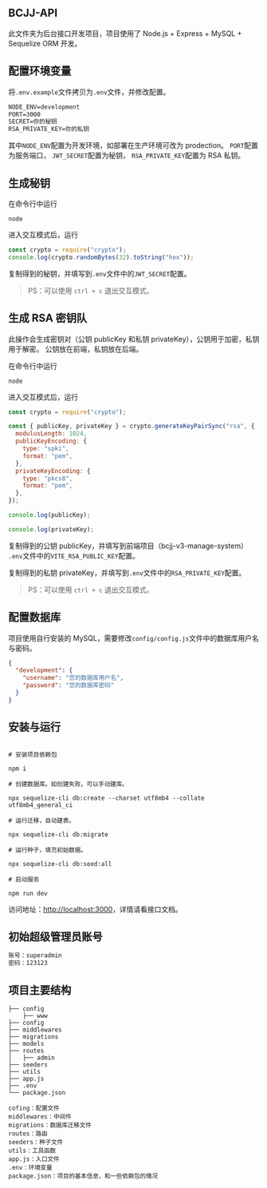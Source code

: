 ## BCJJ-API

此文件夹为后台接口开发项目，项目使用了 Node.js + Express + MySQL + Sequelize ORM 开发。

## 配置环境变量

将`.env.example`文件拷贝为`.env`文件，并修改配置。

```txt
NODE_ENV=development
PORT=3000
SECRET=你的秘钥
RSA_PRIVATE_KEY=你的私钥
```

其中`NODE_ENV`配置为开发环境，如部署在生产环境可改为 prodection。
`PORT`配置为服务端口，
`JWT_SECRET`配置为秘钥，
`RSA_PRIVATE_KEY`配置为 RSA 私钥。

## 生成秘钥

在命令行中运行

```shell
node
```

进入交互模式后，运行

```js
const crypto = require("crypto");
console.log(crypto.randomBytes(32).toString("hex"));
```

复制得到的秘钥，并填写到`.env`文件中的`JWT_SECRET`配置。

> PS：可以使用 `ctrl + c` 退出交互模式。

## 生成 RSA 密钥队

此操作会生成密钥对（公钥 publicKey 和私钥 privateKey），公钥用于加密，私钥用于解密。
公钥放在前端，私钥放在后端。

在命令行中运行

```shell
node
```

进入交互模式后，运行

```js
const crypto = require("crypto");

const { publicKey, privateKey } = crypto.generateKeyPairSync("rsa", {
  modulusLength: 1024,
  publicKeyEncoding: {
    type: "spki",
    format: "pem",
  },
  privateKeyEncoding: {
    type: "pkcs8",
    format: "pem",
  },
});

console.log(publicKey);

console.log(privateKey);
```

复制得到的公钥 publicKey，并填写到前端项目（bcjj-v3-manage-system） `.env`文件中的`VITE_RSA_PUBLIC_KEY`配置。

复制得到的私钥 privateKey，并填写到`.env`文件中的`RSA_PRIVATE_KEY`配置。

> PS：可以使用 `ctrl + c` 退出交互模式。

## 配置数据库

项目使用自行安装的 MySQL，需要修改`config/config.js`文件中的数据库用户名与密码。

```json
{
  "development": {
    "username": "您的数据库用户名",
    "password": "您的数据库密码"
  }
}
```

## 安装与运行

```shell

# 安装项目依赖包

npm i

# 创建数据库。如创建失败，可以手动建库。

npx sequelize-cli db:create --charset utf8mb4 --collate utf8mb4_general_ci

# 运行迁移，自动建表。

npx sequelize-cli db:migrate

# 运行种子，填充初始数据。

npx sequelize-cli db:seed:all

# 启动服务

npm run dev
```

访问地址：[http://localhost:3000](http://localhost:3000)，详情请看接口文档。

## 初始超级管理员账号

```txt
账号：superadmin
密码：123123
```

## 项目主要结构

```
├── config
    ├── www
├── config
├── middlewares
├── migrations
├── models
├── routes
│   ├── admin
├── seeders
├── utils
├── app.js
├── .env
└── package.json

cofing：配置文件
middlewares：中间件
migrations：数据库迁移文件
routes：路由
seeders：种子文件
utils：工具函数
app.js：入口文件
.env：环境变量
package.json：项目的基本信息，和一些依赖包的情况
```

